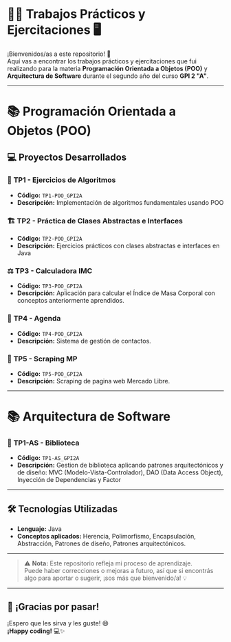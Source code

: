 # 🔧📘 Trabajos Prácticos y Ejercitaciones 🖥️

¡Bienvenidos/as a este repositorio! 🚀  
Aquí vas a encontrar los trabajos prácticos y ejercitaciones que fui realizando para la materia **Programación Orientada a Objetos (POO)**  y **Arquitectura de Software** durante el segundo año del curso **GPI 2 "A"**.

---

# 📚 Programación Orientada a Objetos (POO)

## 💻 Proyectos Desarrollados

### 🔢 **TP1 - Ejercicios de Algoritmos**
- **Código:** `TP1-POO_GPI2A`
- **Descripción:** Implementación de algoritmos fundamentales usando POO

### 🏗️ **TP2 - Práctica de Clases Abstractas e Interfaces**
- **Código:** `TP2-POO_GPI2A`
- **Descripción:** Ejercicios prácticos con clases abstractas e interfaces en Java

### ⚖️ **TP3 - Calculadora IMC**
- **Código:** `TP3-POO_GPI2A`
- **Descripción:** Aplicación para calcular el Índice de Masa Corporal con conceptos anteriormente aprendidos.

### 📅 **TP4 - Agenda**
- **Código:** `TP4-POO_GPI2A`
- **Descripción:** Sistema de gestión de contactos.

### 📅 **TP5 - Scraping MP**
- **Código:** `TP5-POO_GPI2A`
- **Descripción:** Scraping de pagina web Mercado Libre.

---

# 📚 Arquitectura de Software

### 📖 **TP1-AS - Biblioteca**
- **Código:** `TP1-AS_GPI2A`
- **Descripción:** Gestion de biblioteca aplicando patrones arquitectónicos y de diseño: MVC (Modelo-Vista-Controlador), DAO (Data Access Object), Inyección de Dependencias y Factor

---

## 🛠️ Tecnologías Utilizadas

- **Lenguaje:** Java
- **Conceptos aplicados:** Herencia, Polimorfismo, Encapsulación, Abstracción, Patrones de diseño, Patrones arquitectónicos.

---

> ⚠️ **Nota:** Este repositorio refleja mi proceso de aprendizaje.  
> Puede haber correcciones o mejoras a futuro, así que si encontrás algo para aportar o sugerir, ¡sos más que bienvenido/a! 💡

---

## 🙌 ¡Gracias por pasar!
¡Espero que les sirva y les guste! 😄  
**¡Happy coding!** 💻✨
